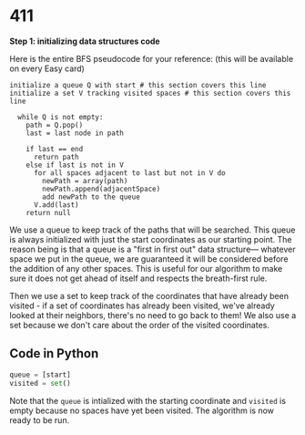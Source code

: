 # 411

**Step 1: initializing data structures code**

Here is the entire BFS pseudocode for your reference: \(this will be available on every Easy card\)

```text
initialize a queue Q with start # this section covers this line
initialize a set V tracking visited spaces # this section covers this line

  while Q is not empty:
    path = Q.pop()
    last = last node in path

    if last == end
      return path
    else if last is not in V
      for all spaces adjacent to last but not in V do
        newPath = array(path)
        newPath.append(adjacentSpace)
        add newPath to the queue
      V.add(last)
    return null
```

We use a queue to keep track of the paths that will be searched. This queue is always initialized with just the start coordinates as our starting point. The reason being is that a queue is a "first in first out" data structure— whatever space we put in the queue, we are guaranteed it will be considered before the addition of any other spaces. This is useful for our algorithm to make sure it does not get ahead of itself and respects the breath-first rule.

Then we use a set to keep track of the coordinates that have already been visited - if a set of coordinates has already been visited, we've already looked at their neighbors, there's no need to go back to them! We also use a set because we don't care about the order of the visited coordinates.

## Code in Python

```python
queue = [start]
visited = set()
```

Note that the `queue` is intialized with the starting coordinate and `visited` is empty because no spaces have yet been visited. The algorithm is now ready to be run.

